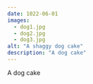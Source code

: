 ```yaml
---
date: 1022-06-01
images:
  - dog1.jpg
  - dog2.jpg
  - dog3.jpg
alt: "A shaggy dog cake"
description: "A dog cake"
---
```


A dog cake
